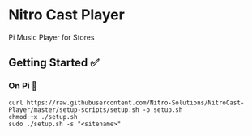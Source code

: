 # Nitro Cast Player

Pi Music Player for Stores

## Getting Started ✅

### On Pi 🥧

```
curl https://raw.githubusercontent.com/Nitro-Solutions/NitroCast-Player/master/setup-scripts/setup.sh -o setup.sh
chmod +x ./setup.sh
sudo ./setup.sh -s "<sitename>"
```

